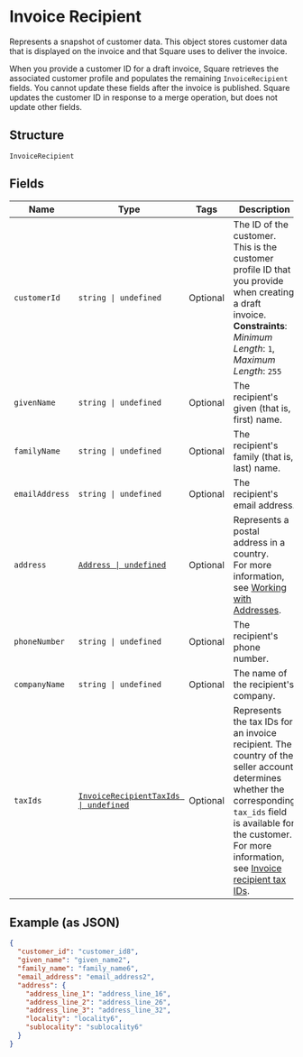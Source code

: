 
# Invoice Recipient

Represents a snapshot of customer data. This object stores customer data that is displayed on the invoice
and that Square uses to deliver the invoice.

When you provide a customer ID for a draft invoice, Square retrieves the associated customer profile and populates
the remaining `InvoiceRecipient` fields. You cannot update these fields after the invoice is published.
Square updates the customer ID in response to a merge operation, but does not update other fields.

## Structure

`InvoiceRecipient`

## Fields

| Name | Type | Tags | Description |
|  --- | --- | --- | --- |
| `customerId` | `string \| undefined` | Optional | The ID of the customer. This is the customer profile ID that<br>you provide when creating a draft invoice.<br>**Constraints**: *Minimum Length*: `1`, *Maximum Length*: `255` |
| `givenName` | `string \| undefined` | Optional | The recipient's given (that is, first) name. |
| `familyName` | `string \| undefined` | Optional | The recipient's family (that is, last) name. |
| `emailAddress` | `string \| undefined` | Optional | The recipient's email address. |
| `address` | [`Address \| undefined`](../../doc/models/address.md) | Optional | Represents a postal address in a country.<br>For more information, see [Working with Addresses](../../https://developer.squareup.com/docs/build-basics/working-with-addresses). |
| `phoneNumber` | `string \| undefined` | Optional | The recipient's phone number. |
| `companyName` | `string \| undefined` | Optional | The name of the recipient's company. |
| `taxIds` | [`InvoiceRecipientTaxIds \| undefined`](../../doc/models/invoice-recipient-tax-ids.md) | Optional | Represents the tax IDs for an invoice recipient. The country of the seller account determines<br>whether the corresponding `tax_ids` field is available for the customer. For more information,<br>see [Invoice recipient tax IDs](../../https://developer.squareup.com/docs/invoices-api/overview#recipient-tax-ids). |

## Example (as JSON)

```json
{
  "customer_id": "customer_id8",
  "given_name": "given_name2",
  "family_name": "family_name6",
  "email_address": "email_address2",
  "address": {
    "address_line_1": "address_line_16",
    "address_line_2": "address_line_26",
    "address_line_3": "address_line_32",
    "locality": "locality6",
    "sublocality": "sublocality6"
  }
}
```

